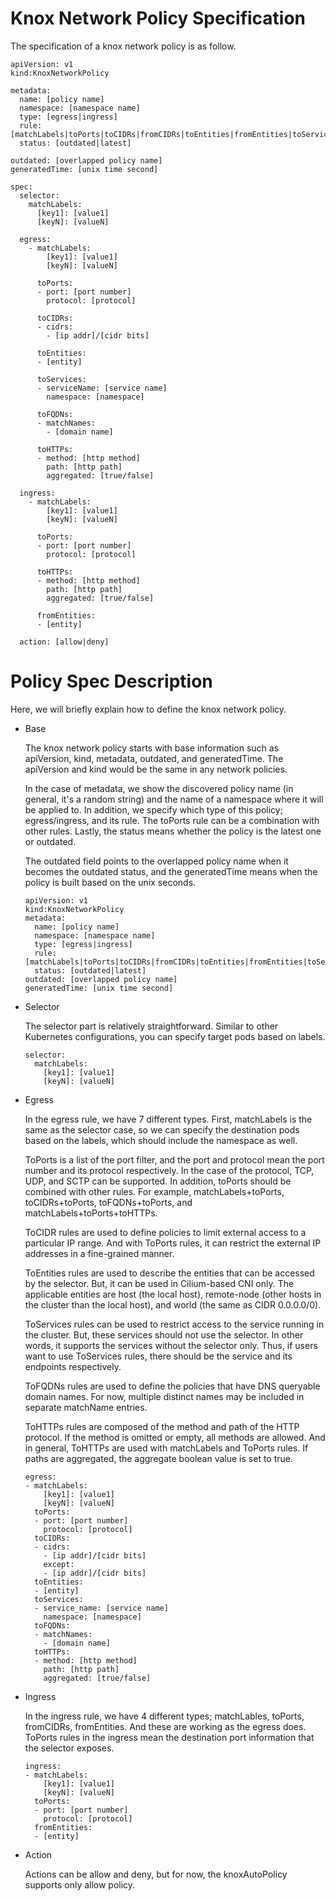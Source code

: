 # Knox Network Policy Specification

The specification of a knox network policy is as follow.

```
apiVersion: v1
kind:KnoxNetworkPolicy

metadata:
  name: [policy name]
  namespace: [namespace name]
  type: [egress|ingress]
  rule: [matchLabels|toPorts|toCIDRs|fromCIDRs|toEntities|fromEntities|toServices|toFQDNs|toHTTPs]
  status: [outdated|latest]
  
outdated: [overlapped policy name]
generatedTime: [unix time second]

spec:
  selector:
    matchLabels:
      [key1]: [value1]
      [keyN]: [valueN]  
      
  egress:
    - matchLabels:
        [key1]: [value1]
        [keyN]: [valueN]
        
      toPorts:
      - port: [port number]
        protocol: [protocol]
        
      toCIDRs:
      - cidrs:
        - [ip addr]/[cidr bits]
        
      toEntities:
      - [entity]
      
      toServices:
      - serviceName: [service name]
        namespace: [namespace]
        
      toFQDNs:
      - matchNames:
        - [domain name]
        
      toHTTPs:
      - method: [http method]
        path: [http path]
        aggregated: [true/false]
        
  ingress:
    - matchLabels:
        [key1]: [value1]
        [keyN]: [valueN]
        
      toPorts:
      - port: [port number]
        protocol: [protocol]
      
      toHTTPs:
      - method: [http method]
        path: [http path]
        aggregated: [true/false]
              
      fromEntities:
      - [entity]
        
  action: [allow|deny]
```

# Policy Spec Description

Here, we will briefly explain how to define the knox network policy.

- Base

    The knox network policy starts with base information such as apiVersion, kind, metadata, outdated, and generatedTime. The apiVersion and kind would be the same in any network policies.
    
    In the case of metadata, we show the discovered policy name (in general, it's a random string) and the name of a namespace where it will be applied to. In addition, we specify which type of this policy; egress/ingress, and its rule. The toPorts rule can be a combination with other rules. Lastly, the status means whether the policy is the latest one or outdated.
    
    The outdated field points to the overlapped policy name when it becomes the outdated status, and the generatedTime means when the policy is built based on the unix seconds.
    
    ```
    apiVersion: v1
    kind:KnoxNetworkPolicy
    metadata:
      name: [policy name]
      namespace: [namespace name]
      type: [egress|ingress]
      rule: [matchLabels|toPorts|toCIDRs|fromCIDRs|toEntities|fromEntities|toServices|toFQDNs|toHTTPs]
      status: [outdated|latest]
    outdated: [overlapped policy name]
    generatedTime: [unix time second]
    ```
    
- Selector

    The selector part is relatively straightforward. Similar to other Kubernetes configurations, you can specify target pods based on labels.
    
    ```
    selector:
      matchLabels:
        [key1]: [value1]
        [keyN]: [valueN]
     ```
     
 - Egress
 
    In the egress rule, we have 7 different types. First, matchLabels is the same as the selector case, so we can specify the destination pods based on the labels, which should include the namespace as well.
    
    ToPorts is a list of the port filter, and the port and protocol mean the port number and its protocol respectively. In the case of the protocol, TCP, UDP, and SCTP can be supported. In addition, toPorts should be combined with other rules. For example, matchLabels+toPorts, toCIDRs+toPorts, toFQDNs+toPorts, and matchLabels+toPorts+toHTTPs.
    
    ToCIDR rules are used to define policies to limit external access to a particular IP range. And with ToPorts rules, it can restrict the external IP addresses in a fine-grained manner.
    
    ToEntities rules are used to describe the entities that can be accessed by the selector. But, it can be used in Cilium-based CNI only. The applicable entities are host (the local host), remote-node (other hosts in the cluster than the local host), and world (the same as CIDR 0.0.0.0/0).
    
    ToServices rules can be used to restrict access to the service running in the cluster. But, these services should not use the selector. In other words, it supports the services without the selector only. Thus, if users want to use ToServices rules, there should be the service and its endpoints respectively.
    
    ToFQDNs rules are used to define the policies that have DNS queryable domain names. For now, multiple distinct names may be included in separate matchName entries.
    
    ToHTTPs rules are composed of the method and path of the HTTP protocol. If the method is omitted or empty, all methods are allowed. And in general, ToHTTPs are used with matchLabels and ToPorts rules. If paths are aggregated, the aggregate boolean value is set to true.
 
    ```
    egress:
    - matchLabels:
        [key1]: [value1]
        [keyN]: [valueN]
      toPorts:
      - port: [port number]
        protocol: [protocol]
      toCIDRs:
      - cidrs:
        - [ip addr]/[cidr bits]
        except:
        - [ip addr]/[cidr bits]
      toEntities:
      - [entity]
      toServices:
      - service_name: [service name]
        namespace: [namespace]
      toFQDNs:
      - matchNames:
        - [domain name]
      toHTTPs:
      - method: [http method]
        path: [http path]
        aggregated: [true/false]
    ```
    
- Ingress

    In the ingress rule, we have 4 different types; matchLables, toPorts, fromCIDRs, fromEntities. And these are working as the egress does. ToPorts rules in the ingress mean the destination port information that the selector exposes.
    
    ```
    ingress:
    - matchLabels:
        [key1]: [value1]
        [keyN]: [valueN]        
      toPorts:
      - port: [port number]
        protocol: [protocol]   
      fromEntities:
      - [entity]
    ```
    
- Action

    Actions can be allow and deny, but for now, the knoxAutoPolicy supports only allow policy.
